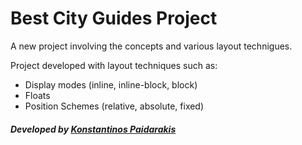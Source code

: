# Best City Guides Project

A new project involving the concepts and various layout technigues.

Project developed with layout techniques such as:

- Display modes (inline, inline-block, block)
- Floats
- Position Schemes (relative, absolute, fixed)

##### Developed by [Konstantinos Paidarakis](https://github.com/KonPed)
